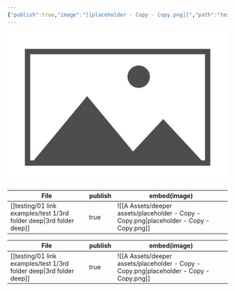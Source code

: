 ```yaml
---
{"publish":true,"image":"[[placeholder - Copy - Copy.png]]","path":"testing/01 link examples/test 1/3rd folder deep.md","permalink":"/testing/01-link-examples/test-1/3rd-folder-deep/","PassFrontmatter":true}
---
```



![placeholder - Copy - Copy.png](../../../A%20Assets/deeper%20assets/placeholder%20-%20Copy%20-%20Copy.png)


| File                                                                    | publish | embed(image)                                                                             |
| ----------------------------------------------------------------------- | ------- | ---------------------------------------------------------------------------------------- |
| [[testing/01 link examples/test 1/3rd folder deep\|3rd folder deep]] | true    | ![[A Assets/deeper assets/placeholder - Copy - Copy.png\|placeholder - Copy - Copy.png]] |



| File                                                                    | publish | embed(image)                                                                             |
| ----------------------------------------------------------------------- | ------- | ---------------------------------------------------------------------------------------- |
| [[testing/01 link examples/test 1/3rd folder deep\|3rd folder deep]] | true    | ![[A Assets/deeper assets/placeholder - Copy - Copy.png\|placeholder - Copy - Copy.png]] |
